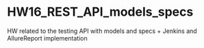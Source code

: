 # HW16_REST_API_models_specs
HW related to the testing API with models and specs + Jenkins and AllureReport implementation

